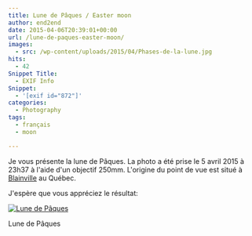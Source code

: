 ```yaml
---
title: Lune de Pâques / Easter moon
author: end2end
date: 2015-04-06T20:39:01+00:00
url: /lune-de-paques-easter-moon/
images:
  - src: /wp-content/uploads/2015/04/Phases-de-la-lune.jpg
hits:
  - 42
Snippet Title:
  - EXIF Info
Snippet:
  - '[exif id="872"]'
categories:
  - Photography
tags:
  - français
  - moon

---
```

Je vous présente la lune de Pâques.
La photo a été prise le 5 avril 2015 à 23h37 à l'aide d'un objectif 250mm. L'origine du point de vue est situé à [Blainville](https://www.google.ca/maps/place/Blainville,+QC) au Québec.

J'espère que vous appréciez le résultat:

[![Lune de Pâques](http://www.end2endzone.com/wp-content/uploads/2015/04/IMG_0002_LR5.jpg)](http://www.end2endzone.com/wp-content/uploads/2015/04/IMG_0002_LR5.jpg)

Lune de Pâques
